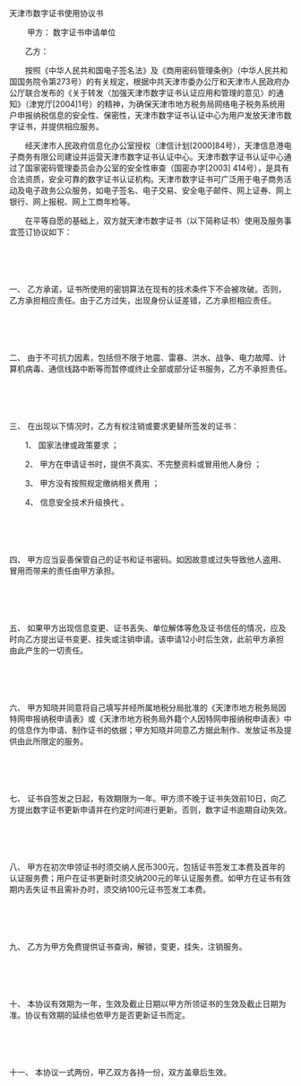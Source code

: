 



天津市数字证书使用协议书



 

　　 甲方： 数字证书申请单位

　　乙方：　　

　　按照《中华人民共和国电子签名法》及《商用密码管理条例》（中华人民共和国国务院令第273号）的有关规定，根据中共天津市委办公厅和天津市人民政府办公厅联合发布的《关于转发〈加强天津市数字证书认证应用和管理的意见〉的通知》（津党厅[2004]1号）的精神，为确保天津市地方税务局网络电子税务系统用户申报纳税信息的安全性、保密性，天津市数字证书认证中心为用户发放天津市数字证书，并提供相应服务。

　　经天津市人民政府信息化办公室授权（津信计划[2000]84号），天津信息港电子商务有限公司建设并运营天津市数字证书认证中心。天津市数字证书认证中心通过了国家密码管理委员会办公室的安全性审查（国密办字[2003] 414号），是具有合法资质，安全可靠的数字证书认证机构。天津市数字证书可广泛用于电子商务活动及电子政务公众服务，如电子签名、电子交易、安全电子邮件、网上证券、网上银行、网上报税、网上工商年检等。

　　在平等自愿的基础上，双方就天津市数字证书（以下简称证书）使用及服务事宜签订协议如下：

　　

　　

一、
乙方承诺，证书所使用的密钥算法在现有的技术条件下不会被攻破。否则，乙方承担相应责任。由于乙方过失，出现身份认证差错，乙方承担相应责任。

　　

　　

二、
由于不可抗力因素，包括但不限于地震、雷暴、洪水、战争、电力故障、计算机病毒、通信线路中断等而暂停或终止全部或部分证书服务，乙方不承担责任。

　　

　　

三、
在出现以下情况时，乙方有权注销或要求更替所签发的证书：

　　1、 国家法律或政策要求 ；

　　2、 甲方在申请证书时，提供不真实、不完整资料或冒用他人身份 ；

　　3、 甲方没有按照规定缴纳相关费用 ；

　　4、 信息安全技术升级换代 。

　　

　　

四、
甲方应当妥善保管自己的证书和证书密码。如因故意或过失导致他人盗用、冒用而带来的责任由甲方承担。

　　

　　

五、
如果甲方出现信息变更、证书丢失、单位解体等危及证书信任的情况，应及时向乙方提出证书变更、挂失或注销申请。该申请12小时后生效，此前甲方承担由此产生的一切责任。

　　

　　

六、
甲方知晓并同意将自己填写并经所属地税分局批准的《天津市地方税务局因特网申报纳税申请表》或《天津市地方税务局外籍个人因特网申报纳税申请表》中的信息作为申请、制作证书的依据；甲方知晓并同意乙方据此制作、发放证书及提供由此所限定的服务。

　　

　　

七、
证书自签发之日起，有效期限为一年。甲方须不晚于证书失效前10日，向乙方提出数字证书更新申请并在约定时间进行更新。否则，数字证书逾期自动失效。

　　

　　

八、
甲方在初次申领证书时须交纳人民币300元，包括证书签发工本费及首年的认证服务费；用户在证书更新时须交纳200元的年认证服务费。如甲方在证书有效期内丢失证书且需补办时，须交纳100元证书签发工本费。

　　

　　

九、
乙方为甲方免费提供证书查询，解锁，变更，挂失，注销服务。

　　

　　

十、
本协议有效期为一年，生效及截止日期以甲方所领证书的生效及截止日期为准。协议有效期的延续也依甲方是否更新证书而定。

　　

　　

十一、
本协议一式两份，甲乙双方各持一份，双方盖章后生效。